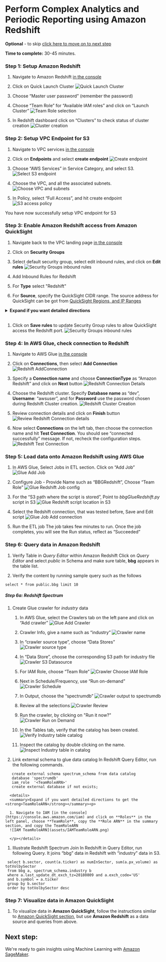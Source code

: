 # Perform Complex Analytics and Periodic Reporting using Amazon Redshift
**Optional** - to skip [click here to move on to next step](#next-step)

**Time to complete:** 30-45 minutes.

### Step 1: Setup Amazon Redshift

1. Navigate to Amazon Redshift [in the console](https://redshift.aws.amazon.com/)

1. Click on Quick Launch Cluster
  ![Quick Launch Cluster](assets/RedshiftQuickLaunch.png)

1. Choose “Master user password” (remember the password)

1. Choose “Team Role” for “Available IAM roles” and click on “Launch Cluster”
  ![Team Role selection](assets/RedshiftLaunchClusterRole.png)

1. In Redshift dashboard click on “Clusters” to check status of cluster creation
  ![Cluster creation](assets/RedshiftClusterComplete.png)

### Step 2: Setup VPC Endpoint for S3

1. Navigate to VPC services [in the console](https://quicksight.aws.amazon.com/)

1. Click on **Endpoints** and select **create endpoint**
  ![Create endpoint](assets/VPCCreateEndpoint.png)

1. Choose “AWS Services” in Service Category, and select S3.
  ![Select S3 endpoint](assets/VPCEndpointChooseS3.png)

1. Choose the VPC, and all the associated subnets.
  ![Choose VPC and subnets](assets/VPCEndpointRouteTable.png)

1. In Policy, select “Full Access”, and hit create endpoint
  ![S3 access policy](assets/VPCEndpointPolicyCreateEndpoint.png)

You have now successfully setup VPC endpoint for S3

### Step 3: Enable Amazon Redshift access from Amazon QuickSight

  1. Navigate back to the VPC landing page [in the console](https://console.aws.amazon.com/vpc/)

  1. Click on **Security Groups**

  1. Select default security group, select edit inbound rules, and click on **Edit rules**
    ![Security Groups inbound rules](assets/VPCSGInboundRules.png)

  1. Add Inbound Rules for Redshift

  1. For **Type** select "Redshift"

  1. For **Source**, specify the QuickSight CIDR range. The source address for QuickSight can be got from [QuickSight Regions, and IP Ranges](https://docs.aws.amazon.com/quicksight/latest/user/regions.html)
  <details>
  <summary><strong>Expand if you want detailed directions</strong></summary><p>

    1. Navigate to [QuickSight Regions, and IP Ranges](https://docs.aws.amazon.com/quicksight/latest/user/regions.html)
    1. Locate the section corresponding to the region your instance is running (E.g., _us_east_1_)
    1. Find the **IP address range** and copy the corresponding value (E.g., _52.23.63.224/27_)

    This is the QuickSight CIDR range needed to be configured in the Security Group setting.
  </p></details><br/>

  1. Click on **Save rules** to update Security Group rules to allow QuickSight access the Redshift port.
  ![Security Groups inbound rules](assets/VPCAddInboundRulesForQS.png)

### Step 4: In AWS Glue, check connection to Redshift
  1. Navigate to AWS Glue [in the console](https://console.aws.amazon.com/glue)

  1. Click on **Connections**, then select **Add Connection**
  ![Redshift AddConnection](assets/GlueAddRSConnection.png)

  1. Specify a **Connection name** and choose **ConnectionType** as “Amazon Redshift” and click on **Next** button
  ![Redshift Connection Details](assets/GlueRSConnectionProp.png)

  1. Choose the Redshift cluster. Specify **Database name** as “dev”, **Username**: “awsuser”, and for **Password** use the password chosen during Redshift Cluster creation.
  ![Redshift Cluster Creation](assets/GlueRSCluster.png)

  1. Review connection details and click on **Finish** button
  ![Review Redshift Connection details](assets/GlueRSReview.png)

  1. Now select **Connections** on the left tab, then choose the connection name and hit **Test Connection**. You should see “connected successfully” message. If not, recheck the configuration steps.
  ![Redshift Test Connection](assets/GlueRSTestConnection.png)

### Step 5: Load data onto Amazon Redshift using AWS Glue

  1. In AWS Glue, Select Jobs in ETL section. Click on “Add Job”
  ![Glue Add Job](assets/GlueAddJob.png)

  1. Configure Job - Provide Name such as “BBGRedshift”, Choose “Team Role”
  ![Glue Redshift Job config](assets/GlueRSJobConfig.png)

  1. For the “S3 path where the script is stored”, Point to _bbgGlueRedshift.py_ script in S3
  ![Glue Redshift script location in S3](assets/GlueRSScriptLocationinS3.png)

  1. Select the Redshift connection, that was tested before, Save and Edit script
  ![Glue Job Add connection](assets/GlueJobAddConnection.png)

  1. Run the ETL job
  The job takes few minutes to run. Once the job completes, you will see the Run status, reflect as “Succeeded”

### Step 6: Query data in Amazon Redshift
  1. Verify Table in _Query Editor_ within Amazon Redshift
  Click on _Query Editor_ and select _public_ in Schema and make sure table, **bbg** appears in the table list.

  1. Verify the content by running sample query such as the follows

  `select * from public.bbg limit 10`

   ##### Step 6a: Redshift Spectrum
   1. Create Glue crawler for _industry_ data
      1. In AWS Glue, select the Crawlers tab on the left pane and click on “Add crawler”
      ![Glue Add Crawler](assets/IndustryAddCrawler.png)

      1. Crawler Info, give a name such as “industry”
      ![Crawler name](assets/CrawlerInfo.png)

      1.	In “crawler source type”, choose “Data Stores”
      ![Crawler source type](assets/AddCrawler_SourceType.png)

      1.	In “Data Store”, choose the corresponding S3 path for industry file
      ![Crawler S3 Datasource](assets/AddCrawler_ChooseS3.png)

      1.  For IAM Role, choose “Team Role”
      ![Crawler Choose IAM Role](assets/AddCrawler_ChooseIAMRole.png)

      1.	Next in Schedule/Frequency, use “Run on-demand”
      ![Crawler Schedule](assets/AddCrawler_Schedule.png)

      1.	In Output, choose the “spectrumdb”
      ![Crawler output to spectrumdb](assets/AddCrawler_Output.png)

      1.	Review all the selections
      ![Crawler Review](assets/AddCrawler_Review.png)

      1.	Run the crawler, by clicking on "Run it now?"
      ![Crawler Run on Demand](assets/AddCrawler_RunOnDemand.png)

      1.	In the Tables tab, verify that the catalog has been created.
      ![Verify Industry table catalog](assets/SpectrumIndustryTableCatalogCreated.png)

      1.	Inspect the catalog by double clicking on the name.
      ![Inspect Industry table in catalog](assets/SpectrumIndustryTableInCatalog.png)

   1.	Link external schema to glue data catalog
      In Redshift Query Editor, run the following commands.
   ```
      create external schema spectrum_schema from data catalog
      database 'spectrumdb'
      iam_role  '<TeamRoleARN>'
      create external database if not exists;
   ```
      <details>
      <summary>Expand if you want detailed directions to get the <strong>TeamRoleARN</strong></summary><p>

      1. Navigate to IAM [in the console](https://console.aws.amazon.com/iam) and click on **Roles** in the left panel, choose **TeamRole**, copy the **Role ARN** in the summary section, and copy the TeamRoleARN
      ![IAM TeamRoleARN](assets/IAMTeamRoleARN.png)

      </p></details>

   1.	Illustrate Redshift Spectrum Join
    In Redshift in Query Editor, run following Query. It joins “bbg” data in Redshift with “industry” data in S3.
   ```
    select b.sector, count(a.ticker) as numInSector, sum(a.px_volume) as totVolbySector
    from bbg a, spectrum_schema.industry b
    where a.last_update_dt_exch_tz=20180809 and a.exch_code='US'
    and b.symbol = a.ticker
    group by b.sector
    order by totVolbySector desc
   ```

### Step 7: Visualize data in Amazon QuickSight

  1. To visualize data in **Amazon QuickSight**, follow the instructions similar to [Amazon QuickSight section](../3_AmazonQuickSight), but use **Amazon Redshift** as a data source and queries from above.

## Next step:

We're ready to gain insights using Machine Learning with [Amazon SageMaker](../5_AmazonSagemaker).
